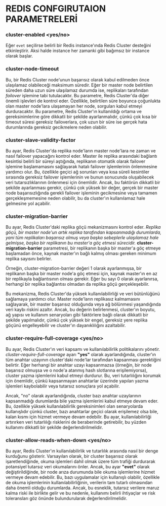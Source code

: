 # REDIS CONFGIRUTAION PARAMETRELERİ

### cluster-enabled <yes/no>
Eğer `evet` seçilirse belirli bir Redis instance'ında Redis Cluster desteğini etkinleştirir. Aksi halde instance 
her zamanki gibi bağımsız bir instance olarak başlar.

### cluster-node-timeout <milliseconds>
Bu, bir Redis Cluster node'unun başarısız olarak kabul edilmeden önce ulaşılamaz olabileceği maksimum süredir. Eğer bir 
master node belirtilen süreden daha uzun süre ulaşılamaz durumda ise, replikaları tarafından _failover_ işlemine tabi 
tutulacaktır. Bu parametre, Redis Cluster'da diğer önemli işlevleri de kontrol eder. Özellikle, belirtilen süre boyunca 
çoğunlukta olan master node'lara ulaşamayan her node, sorguları kabul etmeyi durduracaktır.  Bu parametre, 
Redis Cluster'ın kullanıldığı ortama ve gereksinimlerine göre dikkatli bir şekilde ayarlanmalıdır, çünkü çok kısa bir 
timeout süresi gereksiz failoverlara, çok uzun bir süre ise gerçek hata durumlarında gereksiz gecikmelere neden olabilir.

### cluster-slave-validity-factor <factor>
Bu ayar, Redis Cluster'da replika node'ların master node'lara ne zaman ve nasıl failover yapacağını kontrol eder. 
Master ile replika arasındaki bağlantı kesintisi belirli bir süreyi aştığında, replikanın otomatik olarak failover 
işlemine başlamamasını sağlayarak hatalı failover işlemlerinin önlenmesine yardımcı olur. Bu, özellikle geçici ağ sorunları 
veya kısa süreli kesintiler sırasında gereksiz failover işlemlerinin ve bunun sonucunda oluşabilecek veri 
tutarsızlıklarının önlenmesi için önemlidir. Ancak, bu faktörün dikkatli bir şekilde ayarlanması gerekir, 
çünkü çok yüksek bir değer, gerçek bir master node başarısızlığında gerekli failover işleminin gecikmesine veya tamamen 
gerçekleşmemesine neden olabilir, bu da cluster'ın kullanılamaz hale gelmesine yol açabilir.

### cluster-migration-barrier <count>
Bu ayar, Redis Cluster'daki replika göçü mekanizmasını kontrol eder. _Replika göçü, bir master node'un artık replika 
tarafından kapsanmadığı durumlarda, yani tüm replikaları başarısız olmuş veya başka sebeplerle ulaşılamaz hale gelmişse, 
başka bir replikanın bu master'a göç etmesi sürecidir._ **cluster-migration-barrier** parametresi, bir replikanın başka 
bir master'a göç etmeye başlamadan önce, kaynak master'ın bağlı kalmış olması gereken minimum replika sayısını belirler.

Örneğin, cluster-migration-barrier değeri 1 olarak ayarlanmışsa, bir replikanın başka bir master node'a göç etmesi için, 
kaynak master'ın en az bir replikayla bağlantısının olması gerekir. Eğer bu sayı 0 olarak ayarlanırsa, herhangi bir 
replika bağlantısı olmadan da replika göçü gerçekleşebilir.

Bu mekanizma, Redis Cluster'da yüksek kullanılabilirliği ve veri bütünlüğünü sağlamaya yardımcı olur. Master node'ların 
replikasız kalmamasını sağlayarak, bir master başarısız olduğunda veya ağ bölünmesi yaşandığında veri kaybı riskini 
azaltır. Ancak, bu değerin belirlenmesi, cluster'ın boyutu, ağ yapısı ve kullanım senaryoları gibi faktörlere bağlı 
olarak dikkatli bir şekilde yapılmalıdır, çünkü çok yüksek bir engel, gereksiz yere replika göçünü engelleyebilir ve 
cluster'ın dayanıklılığını azaltabilir.

### cluster-require-full-coverage <yes/no>
Bu ayar, Redis Cluster'ın veri kapsamı ve kullanılabilirlik politikalarını yönetir. _cluster-require-full-coverage_ ayarı 
**"yes"** olarak ayarlandığında, cluster'ın tüm anahtar uzayının cluster'daki node'lar tarafından kapsanması gerektiğini 
belirtir. Eğer herhangi bir anahtar uzayı kapsanmazsa (örneğin, bir node başarısız olmuşsa ve o node'a atanmış hash 
slotlarına erişilemiyorsa), cluster yazma işlemlerini kabul etmeyi durdurur. Bu, veri tutarlılığını korumak için önemlidir, 
çünkü kapsanmayan anahtarlar üzerinde yapılan yazma işlemleri kaybolabilir veya tutarsız sonuçlara yol açabilir.

Ancak, "no" olarak ayarlandığında, cluster bazı anahtar uzaylarının kapsanmadığı durumlarda bile yazma işlemlerini kabul 
etmeye devam eder. Bu, özellikle yüksek kullanılabilirlik gereksinimleri olan senaryolarda kullanışlıdır çünkü cluster, 
bazı anahtarlar geçici olarak erişilemez olsa bile, kalan kısmı için hizmet vermeye devam edebilir. 
Bu ayar, kullanılabilirliği artırırken veri tutarlılığı risklerini de beraberinde getirebilir, bu yüzden kullanımı 
dikkatli bir şekilde değerlendirilmelidir.

### cluster-allow-reads-when-down <yes/no>
Bu ayar, Redis Cluster'ın kullanılabilirlik ve tutarlılık arasında nasıl bir denge kurduğunu gösterir. Varsayılan olarak, 
bir cluster başarısız olarak işaretlendiğinde, okuma işlemleri dahil olmak üzere tüm trafiği durdurarak potansiyel 
tutarsız veri okumalarını önler. Ancak, bu ayar **"evet"** olarak değiştirildiğinde, bir node arıza durumunda bile okuma 
işlemlerine hizmet vermeye devam edebilir. Bu, bazı uygulamalar için kullanışlı olabilir, özellikle de okuma işlemlerinin 
kullanılabilirliğinin, verilerin tam tutarlı olmasından daha önemli olduğu durumlarda. Ancak, bu esneklik, tutarsız 
verilere maruz kalma riski ile birlikte gelir ve bu nedenle, kullanımı belirli ihtiyaçlar ve risk toleransları göz önünde 
bulundurularak değerlendirilmelidir.